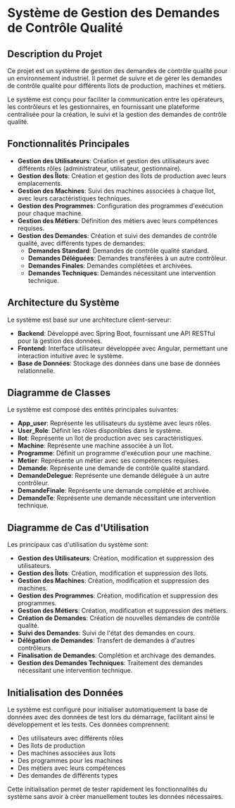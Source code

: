 # Système de Gestion des Demandes de Contrôle Qualité

## Description du Projet

Ce projet est un système de gestion des demandes de contrôle qualité pour un environnement industriel. Il permet de suivre et de gérer les demandes de contrôle qualité pour différents îlots de production, machines et métiers.

Le système est conçu pour faciliter la communication entre les opérateurs, les contrôleurs et les gestionnaires, en fournissant une plateforme centralisée pour la création, le suivi et la gestion des demandes de contrôle qualité.

## Fonctionnalités Principales

- **Gestion des Utilisateurs**: Création et gestion des utilisateurs avec différents rôles (administrateur, utilisateur, gestionnaire).
- **Gestion des Îlots**: Création et gestion des îlots de production avec leurs emplacements.
- **Gestion des Machines**: Suivi des machines associées à chaque îlot, avec leurs caractéristiques techniques.
- **Gestion des Programmes**: Configuration des programmes d'exécution pour chaque machine.
- **Gestion des Métiers**: Définition des métiers avec leurs compétences requises.
- **Gestion des Demandes**: Création et suivi des demandes de contrôle qualité, avec différents types de demandes:
  - **Demandes Standard**: Demandes de contrôle qualité standard.
  - **Demandes Déléguées**: Demandes transférées à un autre contrôleur.
  - **Demandes Finales**: Demandes complétées et archivées.
  - **Demandes Techniques**: Demandes nécessitant une intervention technique.

## Architecture du Système

Le système est basé sur une architecture client-serveur:
- **Backend**: Développé avec Spring Boot, fournissant une API RESTful pour la gestion des données.
- **Frontend**: Interface utilisateur développée avec Angular, permettant une interaction intuitive avec le système.
- **Base de Données**: Stockage des données dans une base de données relationnelle.

## Diagramme de Classes

Le système est composé des entités principales suivantes:
- **App_user**: Représente les utilisateurs du système avec leurs rôles.
- **User_Role**: Définit les rôles disponibles dans le système.
- **Ilot**: Représente un îlot de production avec ses caractéristiques.
- **Machine**: Représente une machine associée à un îlot.
- **Programme**: Définit un programme d'exécution pour une machine.
- **Metier**: Représente un métier avec ses compétences requises.
- **Demande**: Représente une demande de contrôle qualité standard.
- **DemandeDelegue**: Représente une demande déléguée à un autre contrôleur.
- **DemandeFinale**: Représente une demande complétée et archivée.
- **DemandeTe**: Représente une demande nécessitant une intervention technique.

## Diagramme de Cas d'Utilisation

Les principaux cas d'utilisation du système sont:
- **Gestion des Utilisateurs**: Création, modification et suppression des utilisateurs.
- **Gestion des Îlots**: Création, modification et suppression des îlots.
- **Gestion des Machines**: Création, modification et suppression des machines.
- **Gestion des Programmes**: Création, modification et suppression des programmes.
- **Gestion des Métiers**: Création, modification et suppression des métiers.
- **Création de Demandes**: Création de nouvelles demandes de contrôle qualité.
- **Suivi des Demandes**: Suivi de l'état des demandes en cours.
- **Délégation de Demandes**: Transfert de demandes à d'autres contrôleurs.
- **Finalisation de Demandes**: Complétion et archivage des demandes.
- **Gestion des Demandes Techniques**: Traitement des demandes nécessitant une intervention technique.

## Initialisation des Données

Le système est configuré pour initialiser automatiquement la base de données avec des données de test lors du démarrage, facilitant ainsi le développement et les tests. Ces données comprennent:
- Des utilisateurs avec différents rôles
- Des îlots de production
- Des machines associées aux îlots
- Des programmes pour les machines
- Des métiers avec leurs compétences
- Des demandes de différents types

Cette initialisation permet de tester rapidement les fonctionnalités du système sans avoir à créer manuellement toutes les données nécessaires.